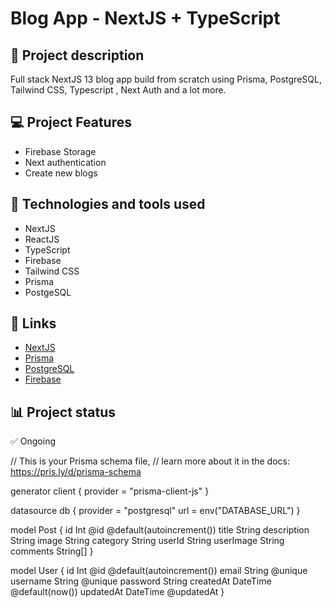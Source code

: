 # Blog App - NextJS + TypeScript

## 📝 Project description

Full stack NextJS 13 blog app build from scratch using Prisma, PostgreSQL, Tailwind CSS, Typescript , Next Auth and a lot more.

## 💻 Project Features

- Firebase Storage
- Next authentication
- Create new blogs

## 🚀 Technologies and tools used

- NextJS
- ReactJS
- TypeScript
- Firebase
- Tailwind CSS
- Prisma
- PostgeSQL

## 📌 Links

- [NextJS](https://nextjs.org/)
- [Prisma](https://www.prisma.io/)
- [PostgreSQL](https://www.postgresql.org/)
- [Firebase](https://firebase.google.com/)

## 📊 Project status

✅ Ongoing

// This is your Prisma schema file,
// learn more about it in the docs: https://pris.ly/d/prisma-schema

generator client {
provider = "prisma-client-js"
}

datasource db {
provider = "postgresql"
url = env("DATABASE_URL")
}

model Post {
id Int @id @default(autoincrement())
title String
description String
image String
category String
userId String
userImage String
comments String[]
}

model User {
id Int @id @default(autoincrement())
email String @unique
username String @unique
password String
createdAt DateTime @default(now())
updatedAt DateTime @updatedAt
}
